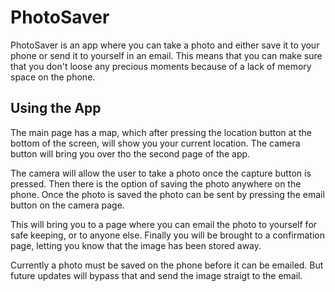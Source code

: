 # PhotoSaver
PhotoSaver is an app where you can take a photo and either save it to your phone or send it to yourself in an email. This means that you can make sure that you don't loose any precious moments because of a lack of memory space on the phone.

## Using the App
The main page has a map, which after pressing the location button at the bottom of the screen, will show you your current location.
The camera button will bring you over tho the second page of the app.

The camera will allow the user to take a photo once the capture button is pressed.
Then there is the option of saving the photo anywhere on the phone.
Once the photo is saved the photo can be sent by pressing the email button on the camera page. 

This will bring you to a page where you can email the photo to yourself for safe keeping, or to anyone else.
Finally you will be brought to a confirmation page, letting you know that the image has been stored away.

Currently a photo must be saved on the phone before it can be emailed. 
But future updates will bypass that and send the image straigt to the email.

